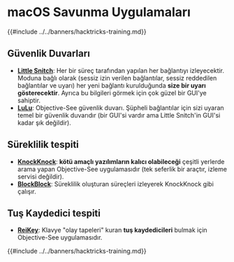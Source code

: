 # macOS Savunma Uygulamaları

{{#include ../../banners/hacktricks-training.md}}

## Güvenlik Duvarları

- [**Little Snitch**](https://www.obdev.at/products/littlesnitch/index.html): Her bir süreç tarafından yapılan her bağlantıyı izleyecektir. Moduna bağlı olarak (sessiz izin verilen bağlantılar, sessiz reddedilen bağlantılar ve uyarı) her yeni bağlantı kurulduğunda **size bir uyarı gösterecektir**. Ayrıca bu bilgileri görmek için çok güzel bir GUI'ye sahiptir.
- [**LuLu**](https://objective-see.org/products/lulu.html): Objective-See güvenlik duvarı. Şüpheli bağlantılar için sizi uyaran temel bir güvenlik duvarıdır (bir GUI'si vardır ama Little Snitch'in GUI'si kadar şık değildir).

## Süreklilik tespiti

- [**KnockKnock**](https://objective-see.org/products/knockknock.html): **kötü amaçlı yazılımların kalıcı olabileceği** çeşitli yerlerde arama yapan Objective-See uygulamasıdır (tek seferlik bir araçtır, izleme servisi değildir).
- [**BlockBlock**](https://objective-see.org/products/blockblock.html): Süreklilik oluşturan süreçleri izleyerek KnockKnock gibi çalışır.

## Tuş Kaydedici tespiti

- [**ReiKey**](https://objective-see.org/products/reikey.html): Klavye "olay tapeleri" kuran **tuş kaydedicileri** bulmak için Objective-See uygulamasıdır. 

{{#include ../../banners/hacktricks-training.md}}
